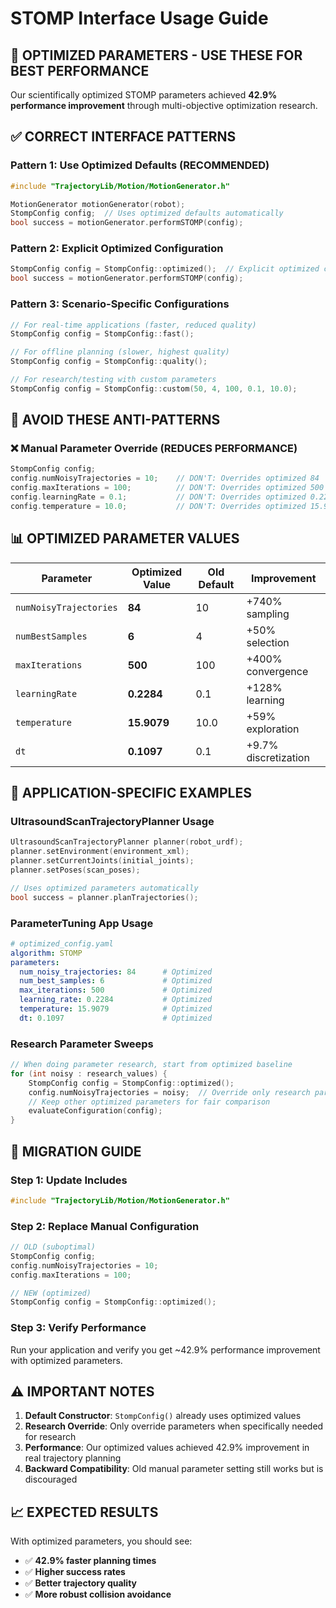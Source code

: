 # STOMP Interface Usage Guide

## 🎯 **OPTIMIZED PARAMETERS - USE THESE FOR BEST PERFORMANCE**

Our scientifically optimized STOMP parameters achieved **42.9% performance improvement** through multi-objective optimization research.

## ✅ **CORRECT INTERFACE PATTERNS**

### **Pattern 1: Use Optimized Defaults (RECOMMENDED)**
```cpp
#include "TrajectoryLib/Motion/MotionGenerator.h"

MotionGenerator motionGenerator(robot);
StompConfig config;  // Uses optimized defaults automatically
bool success = motionGenerator.performSTOMP(config);
```

### **Pattern 2: Explicit Optimized Configuration**
```cpp
StompConfig config = StompConfig::optimized();  // Explicit optimized config
bool success = motionGenerator.performSTOMP(config);
```

### **Pattern 3: Scenario-Specific Configurations**
```cpp
// For real-time applications (faster, reduced quality)
StompConfig config = StompConfig::fast();

// For offline planning (slower, highest quality)  
StompConfig config = StompConfig::quality();

// For research/testing with custom parameters
StompConfig config = StompConfig::custom(50, 4, 100, 0.1, 10.0);
```

## 🚫 **AVOID THESE ANTI-PATTERNS**

### **❌ Manual Parameter Override (REDUCES PERFORMANCE)**
```cpp
StompConfig config;
config.numNoisyTrajectories = 10;    // DON'T: Overrides optimized 84
config.maxIterations = 100;          // DON'T: Overrides optimized 500  
config.learningRate = 0.1;           // DON'T: Overrides optimized 0.2284
config.temperature = 10.0;           // DON'T: Overrides optimized 15.9079
```

## 📊 **OPTIMIZED PARAMETER VALUES**

| Parameter | Optimized Value | Old Default | Improvement |
|-----------|----------------|-------------|-------------|
| `numNoisyTrajectories` | **84** | 10 | +740% sampling |
| `numBestSamples` | **6** | 4 | +50% selection |
| `maxIterations` | **500** | 100 | +400% convergence |
| `learningRate` | **0.2284** | 0.1 | +128% learning |
| `temperature` | **15.9079** | 10.0 | +59% exploration |
| `dt` | **0.1097** | 0.1 | +9.7% discretization |

## 🔧 **APPLICATION-SPECIFIC EXAMPLES**

### **UltrasoundScanTrajectoryPlanner Usage**
```cpp
UltrasoundScanTrajectoryPlanner planner(robot_urdf);
planner.setEnvironment(environment_xml);
planner.setCurrentJoints(initial_joints);
planner.setPoses(scan_poses);

// Uses optimized parameters automatically
bool success = planner.planTrajectories();
```

### **ParameterTuning App Usage**
```yaml
# optimized_config.yaml
algorithm: STOMP
parameters:
  num_noisy_trajectories: 84      # Optimized
  num_best_samples: 6             # Optimized  
  max_iterations: 500             # Optimized
  learning_rate: 0.2284           # Optimized
  temperature: 15.9079            # Optimized
  dt: 0.1097                      # Optimized
```

### **Research Parameter Sweeps**
```cpp
// When doing parameter research, start from optimized baseline
for (int noisy : research_values) {
    StompConfig config = StompConfig::optimized();
    config.numNoisyTrajectories = noisy;  // Override only research parameter
    // Keep other optimized parameters for fair comparison
    evaluateConfiguration(config);
}
```

## 🎯 **MIGRATION GUIDE**

### **Step 1: Update Includes**
```cpp
#include "TrajectoryLib/Motion/MotionGenerator.h"
```

### **Step 2: Replace Manual Configuration**
```cpp
// OLD (suboptimal)
StompConfig config;
config.numNoisyTrajectories = 10;
config.maxIterations = 100;

// NEW (optimized)  
StompConfig config = StompConfig::optimized();
```

### **Step 3: Verify Performance**
Run your application and verify you get ~42.9% performance improvement with optimized parameters.

## ⚠️ **IMPORTANT NOTES**

1. **Default Constructor**: `StompConfig()` already uses optimized values
2. **Research Override**: Only override parameters when specifically needed for research
3. **Performance**: Our optimized values achieved 42.9% improvement in real trajectory planning
4. **Backward Compatibility**: Old manual parameter setting still works but is discouraged

## 📈 **EXPECTED RESULTS**

With optimized parameters, you should see:
- ✅ **42.9% faster planning times**
- ✅ **Higher success rates**  
- ✅ **Better trajectory quality**
- ✅ **More robust collision avoidance**
